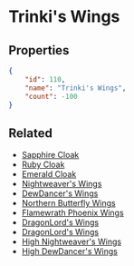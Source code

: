 # Trinki's Wings

<no description available>

## Properties

```json
{
    "id": 110,
    "name": "Trinki's Wings",
    "count": -100
}
```

## Related

- [Sapphire Cloak](../items/2989-sapphire-cloak.md)
- [Ruby Cloak](../items/2990-ruby-cloak.md)
- [Emerald Cloak](../items/2991-emerald-cloak.md)
- [Nightweaver's Wings](../items/2992-nightweaver-s-wings.md)
- [DewDancer's Wings](../items/2993-dewdancer-s-wings.md)
- [Northern Butterfly Wings](../items/2994-northern-butterfly-wings.md)
- [Flamewrath Phoenix Wings](../items/2995-flamewrath-phoenix-wings.md)
- [DragonLord's Wings](../items/2997-dragonlord-s-wings.md)
- [DragonLord's Wings](../items/2998-dragonlord-s-wings.md)
- [High Nightweaver's Wings](../items/3007-high-nightweaver-s-wings.md)
- [High DewDancer's Wings](../items/3008-high-dewdancer-s-wings.md)

